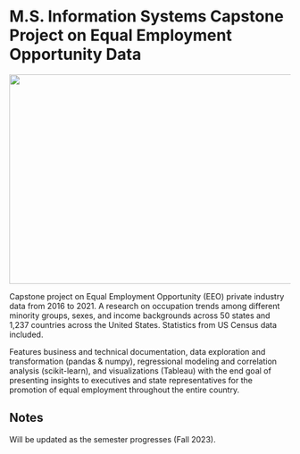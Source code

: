 # M.S. Information Systems Capstone Project on Equal Employment Opportunity Data 

<img src="Screenshots/World_Bank.jpeg.jpg" width="650" height="375" />

Capstone project on Equal Employment Opportunity (EEO) private industry data from 2016 to 2021. A research on occupation trends among different minority groups, sexes, and 
income backgrounds across 50 states and 1,237 countries across the United States. Statistics from US Census data included.

Features business and technical documentation, data exploration and transformation (pandas & numpy), regressional modeling and correlation analysis (scikit-learn),
and visualizations (Tableau) with the end goal of presenting insights to executives and state representatives for the promotion of equal employment throughout
the entire country. 

## Notes
Will be updated as the semester progresses (Fall 2023). 
